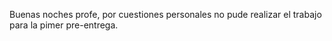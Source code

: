 Buenas noches profe, por cuestiones personales no pude realizar el trabajo para la pimer pre-entrega. 
